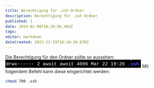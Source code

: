 ```yaml
---
title: Berechtigung für .ssh Ordner
description: Berechtigung für .ssh Ordner
published: 1
date: 2024-01-08T16:34:56.402Z
tags: 
editor: markdown
dateCreated: 2023-12-19T16:10:38.070Z
---
```


Die Berechtigung für den Ordner sollte so aussehen:
![berechtigung_ssh_ordner.png](/berechtigung_ssh_ordner.png)
Mit folgendem Befehl kann diese eingerichtet werden:
```bash
chmod 700 .ssh
```